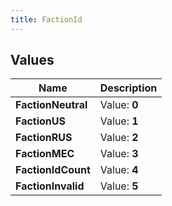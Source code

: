 ```yaml
---
title: FactionId
---
```


## Values
| Name | Description |
| ---- | ----------- |
| **FactionNeutral** | Value: **0** |
| **FactionUS** | Value: **1** |
| **FactionRUS** | Value: **2** |
| **FactionMEC** | Value: **3** |
| **FactionIdCount** | Value: **4** |
| **FactionInvalid** | Value: **5** |


